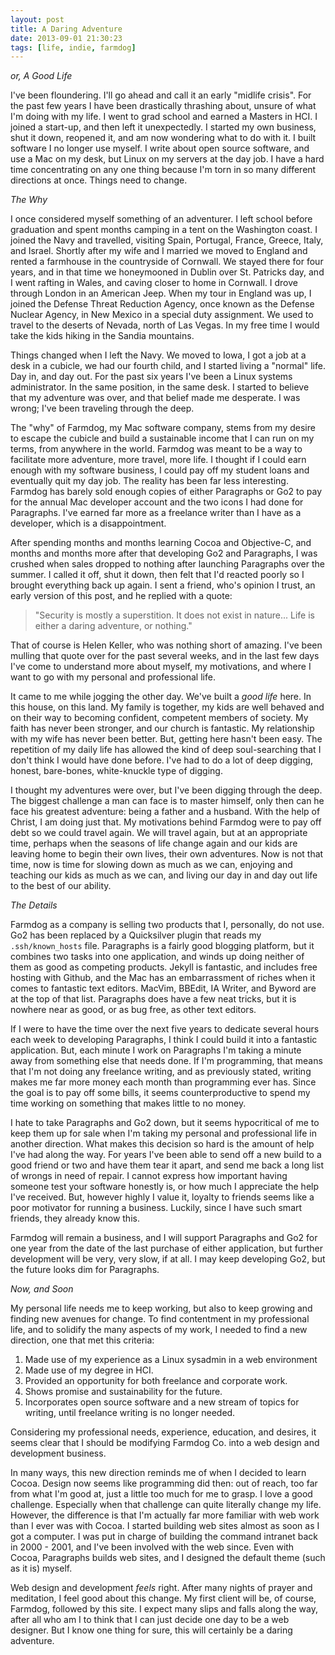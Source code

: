 ```yaml
---
layout: post
title: A Daring Adventure
date: 2013-09-01 21:30:23
tags: [life, indie, farmdog]
---
```


*or, A Good Life*

I've been floundering. I'll go ahead and call it an early "midlife crisis". For the past few years I have been drastically thrashing about, unsure of what I'm doing with my life. I went to grad school and earned a Masters in HCI. I joined a start-up, and then left it unexpectedly. I started my own business, shut it down, reopened it, and am now wondering what to do with it. I built software I no longer use myself. I write about open source software, and use a Mac on my desk, but Linux on my servers at the day job. I have a hard time concentrating on any one thing because I'm torn in so many different directions at once. Things need to change. 

 *The Why*

I once considered myself something of an adventurer. I left school before graduation and spent months camping in a tent on the Washington coast. I joined the Navy and travelled, visiting Spain, Portugal, France, Greece, Italy, and Israel. Shortly after my wife and I married we moved to England and rented a farmhouse in the countryside of Cornwall. We stayed there for four years, and in that time we honeymooned in Dublin over St. Patricks day, and I went rafting in Wales, and caving closer to home in Cornwall. I drove through London in an American Jeep. When my tour in England was up, I joined the Defense Threat Reduction Agency, once known as the Defense Nuclear Agency, in New Mexico in a special duty assignment. We used to travel to the deserts of Nevada, north of Las Vegas. In my free time I would take the kids hiking in the Sandia mountains. 

Things changed when I left the Navy. We moved to Iowa, I got a job at a desk in a cubicle, we had our fourth child, and I started living a "normal" life. Day in, and day out. For the past six years I've been a Linux systems administrator. In the same position, in the same desk. I started to believe that my adventure was over, and that belief made me desperate. I was wrong; I've been traveling through the deep. 

The "why" of Farmdog, my Mac software company, stems from my desire to escape the cubicle and build a sustainable income that I can run on my terms, from anywhere in the world. Farmdog was meant to be a way to facilitate more adventure, more travel, more life. I thought if I could earn enough with my software business, I could pay off my student loans and eventually quit my day job. The reality has been far less interesting. Farmdog has barely sold enough copies of either Paragraphs or Go2 to pay for the annual Mac developer account and the two icons I had done for Paragraphs. I've earned far more as a freelance writer than I have as a developer, which is a disappointment. 

After spending months and months learning Cocoa and Objective-C, and months and months more after that developing Go2 and Paragraphs, I was crushed when sales dropped to nothing after launching Paragraphs over the summer. I called it off, shut it down, then felt that I'd reacted poorly so I brought everything back up again. I sent a friend, who's opinion I trust, an early version of this post, and he replied with a quote:

> "Security is mostly a superstition. It does not exist in nature... Life is either a daring adventure, or nothing."

That of course is Helen Keller, who was nothing short of amazing. I've been mulling that quote over for the past several weeks, and in the last few days I've come to understand more about myself, my motivations, and where I want to go with my personal and professional life. 

It came to me while jogging the other day. We've built a *good life* here. In this house, on this land. My family is together, my kids are well behaved and on their way to becoming confident, competent members of society. My faith has never been stronger, and our church is fantastic. My relationship with my wife has never been better. But, getting here hasn't been easy. The repetition of my daily life has allowed the kind of deep soul-searching that I don't think I would have done before. I've had to do a lot of deep digging, honest, bare-bones, white-knuckle type of digging. 

I thought my adventures were over, but I've been digging through the deep. The biggest challenge a man can face is to master himself, only then can he face his greatest adventure: being a father and a husband. With the help of Christ, I am doing just that. My motivations behind Farmdog were to pay off debt so we could travel again. We will travel again, but at an appropriate time, perhaps when the seasons of life change again and our kids are leaving home to begin their own lives, their own adventures.  Now is not that time, now is time for slowing down as much as we can, enjoying and teaching our kids as much as we can, and living our day in and day out life to the best of our ability. 

*The Details* 

Farmdog as a company is selling two products that I, personally, do not use. Go2 has been replaced by a Quicksilver plugin that reads my `.ssh/known_hosts` file. Paragraphs is a fairly good blogging platform, but it combines two tasks into one application, and winds up doing neither of them as good as competing products. Jekyll is fantastic, and includes free hosting with Github, and the Mac has an embarrassment of riches when it comes to fantastic text editors. MacVim, BBEdit, IA Writer, and Byword are at the top of that list. Paragraphs does have a few neat tricks, but it is nowhere near as good, or as bug free, as other text editors. 

If I were to have the time over the next five years to dedicate several hours each week to developing Paragraphs, I think I could build it into a fantastic application. But, each minute I work on Paragraphs I'm taking a minute away from something else that needs done. If I'm programming, that means that I'm not doing any freelance writing, and as previously stated, writing makes me far more money each month than programming ever has. Since the goal is to pay off some bills, it seems counterproductive to spend my time working on something that makes little to no money.

I hate to take Paragraphs and Go2 down, but it seems hypocritical of me to keep them up for sale when I'm taking my personal and professional life in another direction. What makes this decision so hard is the amount of help I've had along the way. For years I've been able to send off a new build to a good friend or two and have them tear it apart, and send me back a long list of wrongs in need of repair. I cannot express how important having someone test your software honestly is, or how much I appreciate the help I've received. But, however highly I value it, loyalty to friends seems like a poor motivator for running a business. Luckily, since I have such smart friends, they already know this. 

Farmdog will remain a business, and I will support Paragraphs and Go2 for one year from the date of the last purchase of either application, but further development will be very, very slow, if at all. I may keep developing Go2, but the future looks dim for Paragraphs. 

*Now, and Soon*

My personal life needs me to keep working, but also to keep growing and finding new avenues for change. To find contentment in my professional life, and to solidify the many aspects of my work, I needed to find a new direction, one that met this criteria:

1. Made use of my experience as a Linux sysadmin in a web environment
2. Made use of my degree in HCI.
3. Provided an opportunity for both freelance and corporate work.
4. Shows promise and sustainability for the future. 
5. Incorporates open source software and a new stream of topics for writing, until freelance writing is no longer needed. 

Considering my professional needs, experience, education, and desires, it seems clear that I should be modifying Farmdog Co. into a web design and development business. 

In many ways, this new direction reminds me of when I decided to learn Cocoa. Design now seems like programming did then: out of reach, too far from what I'm good at, just a little too much for me to grasp. I love a good challenge. Especially when that challenge can quite literally change my life. However, the difference is that I'm actually far more familiar with web work than I ever was with Cocoa. I started building web sites almost as soon as I got a computer. I was put in charge of building the command intranet back in 2000 - 2001, and I've been involved with the web since. Even with Cocoa, Paragraphs builds web sites, and I designed the default theme (such as it is) myself.

Web design and development *feels* right. After many nights of prayer and meditation, I feel good about this change. My first client will be, of course, Farmdog, followed by this site. I expect many slips and falls along the way, after all who am I to think that I can just decide one day to be a web designer. But I know one thing for sure, this will certainly be a daring adventure. 

